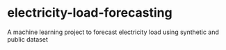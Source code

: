 # electricity-load-forecasting
A machine learning project to forecast electricity load using synthetic and public dataset
